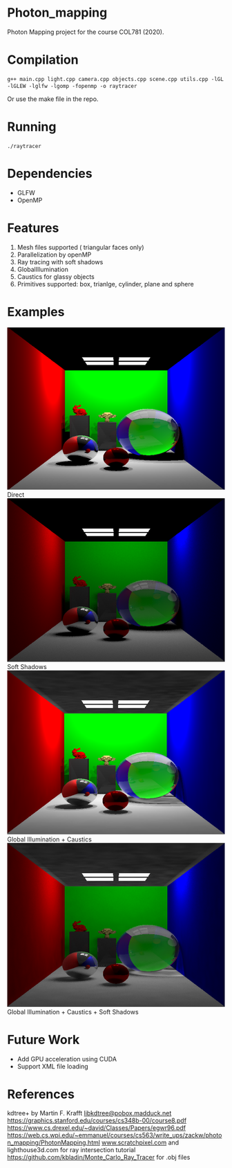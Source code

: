 # Photon_mapping
Photon Mapping project for the course COL781 (2020).

# Compilation
```
g++ main.cpp light.cpp camera.cpp objects.cpp scene.cpp utils.cpp -lGL -lGLEW -lglfw -lgomp -fopenmp -o raytracer
```
Or use the make file in the repo.

# Running
```
./raytracer
```

# Dependencies
* GLFW
* OpenMP

# Features
1. Mesh files supported ( triangular faces only)
2. Parallelization by openMP
3. Ray tracing with soft shadows
4. GlobalIllumination
5. Caustics for glassy objects
6. Primitives supported: box, trianlge, cylinder, plane and sphere

# Examples
![Direct](/doc/direct.png)
Direct 
![Soft_shadows](/doc/softshadows.png)
Soft Shadows
![Global_illumination_And_Caustics](/doc/photonMap.png)
Global Illumination + Caustics
![Global_illumination_And_Caustics_And_SoftShadows](/doc/softshadows_photonMap.png)
Global Illumination + Caustics + Soft Shadows

# Future Work
* Add GPU acceleration using CUDA
* Support XML file loading

# References
kdtree+ by Martin F. Krafft <libkdtree@pobox.madduck.net>
https://graphics.stanford.edu/courses/cs348b-00/course8.pdf
https://www.cs.drexel.edu/~david/Classes/Papers/egwr96.pdf
https://web.cs.wpi.edu/~emmanuel/courses/cs563/write_ups/zackw/photon_mapping/PhotonMapping.html
www.scratchpixel.com and lighthouse3d.com for ray intersection tutorial
https://github.com/kbladin/Monte_Carlo_Ray_Tracer for .obj files